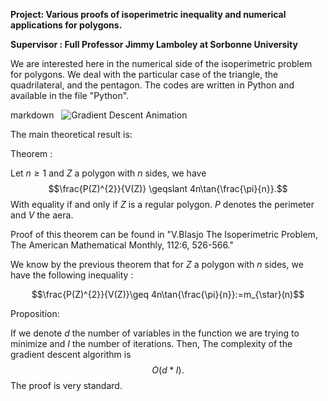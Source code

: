 **Project: Various proofs of isoperimetric inequality and numerical applications for polygons.**

**Supervisor : Full Professor Jimmy Lamboley at Sorbonne University**

We are interested here in the numerical side of the isoperimetric problem for polygons. We deal with the particular case of the triangle, the quadrilateral, and the pentagon. 
The codes are written in Python and available in the file "Python".

markdown   ![Gradient Descent Animation](assets/gradient_descent.gif)  

The main theoretical result is:

Theorem :

   Let $n\geq 1$ and $Z$ a polygon with $n$ sides, we have 
    $$\frac{P(Z)^{2}}{V(Z)} \geqslant 4n\tan{\frac{\pi}{n}}.$$
     With equality if and only if $Z$ is a regular polygon.
     $P$ denotes the perimeter and $V$ the aera.
     
Proof of this theorem can be found in "V.Blasjo The Isoperimetric Problem,
The American Mathematical Monthly, 112:6, 526-566."

We know by the previous theorem that for $Z$ a polygon with $n$ sides, we have the following inequality : 

$$\frac{P(Z)^{2}}{V(Z)}\geq 4n\tan{\frac{\pi}{n}}:=m_{\star}(n)$$

Proposition:

If we denote $d$ the number of variables in the function we are trying to minimize and $I$ the number of iterations. 
Then,
    The complexity of the gradient descent algorithm is $$O\left(d*I\right).$$
The proof is very standard.
